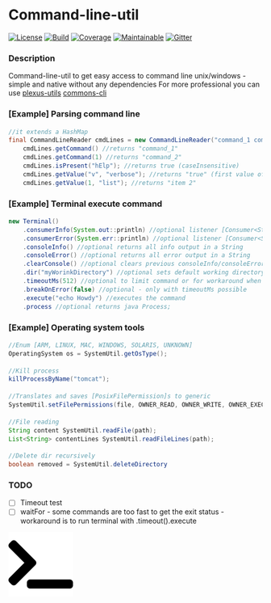 # Command-line-util

[![License][License-Image]][License-Url]
[![Build][Build-Status-Image]][Build-Status-Url] 
[![Coverage][Coverage-image]][Coverage-Url] 
[![Maintainable][Maintainable-image]][Maintainable-Url] 
[![Gitter][Gitter-image]][Gitter-Url] 

### Description
Command-line-util to get easy access to command line unix/windows - simple and native without any dependencies
For more professional you can use [plexus-utils](https://github.com/sonatype/plexus-utils/tree/master/src/main/java/org/codehaus/plexus/util/cli) [commons-cli](https://commons.apache.org/proper/commons-cli/)

### \[Example\] Parsing command line
````java
//it extends a HashMap
final CommandLineReader cmdLines = new CommandLineReader("command_1 command_2 --help -v=\"true\" --verbose=\"true\" -list=\"item 1\" --list=\"item 2\" --list=\"-item 3\"  ");
    cmdLines.getCommand() //returns "command_1"
    cmdLines.getCommand(1) //returns "command_2"
    cmdLines.isPresent("hElp"); //returns true (caseInsensitive)
    cmdLines.getValue("v", "verbose"); //returns "true" (first value of both)
    cmdLines.getValue(1, "list"); //returns "item 2"
````

### \[Example\] Terminal execute command
````java
new Terminal()
    .consumerInfo(System.out::println) //optional listener [Consumer<String>]
    .consumerError(System.err::println) //optional listener [Consumer<String>]
    .consoleInfo() //optional returns all info output in a String
    .consoleError() //optional returns all error output in a String
    .clearConsole() //optional clears previous consoleInfo/consoleError console
    .dir("myWorinkDirectory") //optional sets default working directory
    .timeoutMs(512) //optional to limit command or for workaround when commands are too fast to return exit status
    .breakOnError(false) //optional - only with timeoutMs possible
    .execute("echo Howdy") //executes the command
    .process //optional returns java Process;
````
### \[Example\] Operating system tools
````java
//Enum [ARM, LINUX, MAC, WINDOWS, SOLARIS, UNKNOWN]
OperatingSystem os = SystemUtil.getOsType();

//Kill process
killProcessByName("tomcat");

//Translates and saves [PosixFilePermission]s to generic
SystemUtil.setFilePermissions(file, OWNER_READ, OWNER_WRITE, OWNER_EXECUTE);

//File reading
String content SystemUtil.readFile(path);
List<String> contentLines SystemUtil.readFileLines(path);

//Delete dir recursively
boolean removed = SystemUtil.deleteDirectory
````

### TODO
* [ ] Timeout test
* [ ] waitFor - some commands are too fast to get the exit status - workaround is to run terminal with .timeout().execute

![command-line-util](src/main/resources/banner.png "command-line-util")

[License-Url]: https://www.apache.org/licenses/LICENSE-2.0
[License-Image]: https://img.shields.io/badge/License-Apache2-blue.svg
[github-release]: https://github.com/YunaBraska/command-line-util
[Build-Status-Url]: https://travis-ci.org/YunaBraska/command-line-util
[Build-Status-Image]: https://travis-ci.org/YunaBraska/command-line-util.svg?branch=master
[Coverage-Url]: https://codecov.io/gh/YunaBraska/command-line-util?branch=master
[Coverage-image]: https://codecov.io/gh/YunaBraska/command-line-util/branch/master/graphs/badge.svg
[Version-url]: https://github.com/YunaBraska/command-line-util
[Version-image]: https://badge.fury.io/gh/YunaBraska%2Fcommand-line-util.svg
[Central-url]: https://search.maven.org/#search%7Cga%7C1%7Ca%3A%22command-line-util%22
[Central-image]: https://maven-badges.herokuapp.com/maven-central/berlin.yuna/command-line-util/badge.svg
[Maintainable-Url]: https://codeclimate.com/github/YunaBraska/command-line-util
[Maintainable-image]: https://codeclimate.com/github/YunaBraska/command-line-util.svg
[Gitter-Url]: https://gitter.im/nats-streaming-server-embedded/Lobby
[Gitter-image]: https://img.shields.io/badge/gitter-join%20chat%20%E2%86%92-brightgreen.svg
[Javadoc-url]: http://javadoc.io/doc/berlin.yuna/command-line-util
[Javadoc-image]: http://javadoc.io/badge/berlin.yuna/command-line-util.svg